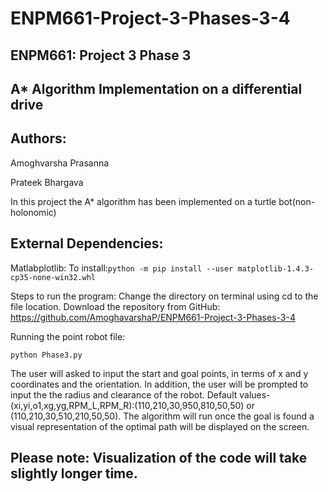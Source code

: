 # ENPM661-Project-3-Phases-3-4
## ENPM661: Project 3 Phase 3

## A* Algorithm Implementation on a differential drive

## Authors:

Amoghvarsha Prasanna

Prateek Bhargava

In this project the A* algorithm has been implemented on a turtle bot(non-holonomic)

## External Dependencies:
Matlabplotlib:
To install:```python -m pip install --user matplotlib-1.4.3-cp35-none-win32.whl```

Steps to run the program:
Change the directory on terminal using cd to the file location.
Download the repository from GitHub: https://github.com/AmoghavarshaP/ENPM661-Project-3-Phases-3-4

Running the point robot file: 

``` python Phase3.py ```

The user will asked to input the start and goal points, in terms of x and y coordinates and the orientation. 
In addition, the user will be prompted to input the the radius and clearance of the robot.
Default values- (xi,yi,o1,xg,yg,RPM_L,RPM_R):(110,210,30,950,810,50,50) or (110,210,30,510,210,50,50).
The algorithm will run once the goal is found a visual representation of the optimal path will be displayed on the screen.
## Please note: Visualization of the code will take slightly longer time.
